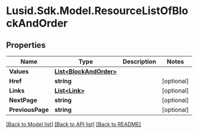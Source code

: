 # Lusid.Sdk.Model.ResourceListOfBlockAndOrder

## Properties

Name | Type | Description | Notes
------------ | ------------- | ------------- | -------------
**Values** | [**List&lt;BlockAndOrder&gt;**](BlockAndOrder.md) |  | 
**Href** | **string** |  | [optional] 
**Links** | [**List&lt;Link&gt;**](Link.md) |  | [optional] 
**NextPage** | **string** |  | [optional] 
**PreviousPage** | **string** |  | [optional] 

[[Back to Model list]](../README.md#documentation-for-models) [[Back to API list]](../README.md#documentation-for-api-endpoints) [[Back to README]](../README.md)

